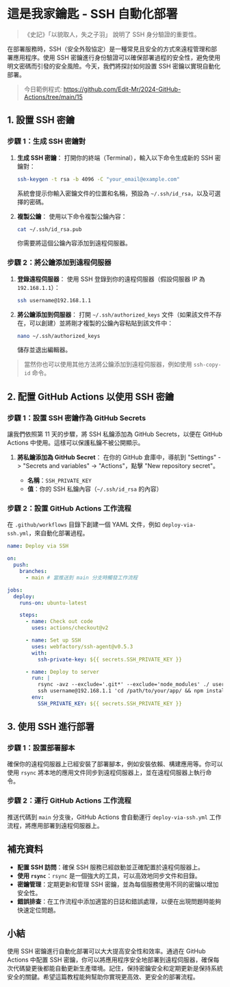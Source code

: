 # 這是我家鑰匙 - SSH 自動化部署

> 《史記》「以貌取人，失之子羽」 說明了 SSH 身分驗證的重要性。

在部署服務時，SSH（安全外殼協定）是一種常見且安全的方式來遠程管理和部署應用程序。使用 SSH 密鑰進行身份驗證可以確保部署過程的安全性，避免使用明文密碼而引發的安全風險。今天，我們將探討如何設置 SSH 密鑰以實現自動化部署。

> 今日範例程式: <https://github.com/Edit-Mr/2024-GitHub-Actions/tree/main/15>

## 1. 設置 SSH 密鑰

### 步驟 1：生成 SSH 密鑰對

1. **生成 SSH 密鑰**：
   打開你的終端（Terminal），輸入以下命令生成新的 SSH 密鑰對：

   ```bash
   ssh-keygen -t rsa -b 4096 -C "your_email@example.com"
   ```

   系統會提示你輸入密鑰文件的位置和名稱，預設為 `~/.ssh/id_rsa`，以及可選擇的密碼。

2. **複製公鑰**：
   使用以下命令複製公鑰內容：

   ```bash
   cat ~/.ssh/id_rsa.pub
   ```

   你需要將這個公鑰內容添加到遠程伺服器。

### 步驟 2：將公鑰添加到遠程伺服器

1. **登錄遠程伺服器**：
   使用 SSH 登錄到你的遠程伺服器（假設伺服器 IP 為 `192.168.1.1`）：

   ```bash
   ssh username@192.168.1.1
   ```

2. **將公鑰添加到伺服器**：
   打開 `~/.ssh/authorized_keys` 文件（如果該文件不存在，可以創建）並將剛才複製的公鑰內容粘貼到該文件中：

   ```bash
   nano ~/.ssh/authorized_keys
   ```

   儲存並退出編輯器。

> 當然你也可以使用其他方法將公鑰添加到遠程伺服器，例如使用 `ssh-copy-id` 命令。

## 2. 配置 GitHub Actions 以使用 SSH 密鑰

### 步驟 1：設置 SSH 密鑰作為 GitHub Secrets

讓我們依照第 11 天的步驟，將 SSH 私鑰添加為 GitHub Secrets，以便在 GitHub Actions 中使用。這樣可以保護私鑰不被公開顯示。

1. **將私鑰添加為 GitHub Secret**：
   在你的 GitHub 倉庫中，導航到 "Settings" -> "Secrets and variables" -> "Actions"，點擊 "New repository secret"。

   - **名稱**：`SSH_PRIVATE_KEY`
   - **值**：你的 SSH 私鑰內容（`~/.ssh/id_rsa` 的內容）

### 步驟 2：設置 GitHub Actions 工作流程

在 `.github/workflows` 目錄下創建一個 YAML 文件，例如 `deploy-via-ssh.yml`，來自動化部署過程。

```yaml
name: Deploy via SSH

on:
  push:
    branches:
      - main # 當推送到 main 分支時觸發工作流程

jobs:
  deploy:
    runs-on: ubuntu-latest

    steps:
      - name: Check out code
        uses: actions/checkout@v2

      - name: Set up SSH
        uses: webfactory/ssh-agent@v0.5.3
        with:
          ssh-private-key: ${{ secrets.SSH_PRIVATE_KEY }}

      - name: Deploy to server
        run: |
          rsync -avz --exclude='.git*' --exclude='node_modules' ./ username@192.168.1.1:/path/to/your/app/
          ssh username@192.168.1.1 'cd /path/to/your/app/ && npm install && npm run build'
        env:
          SSH_PRIVATE_KEY: ${{ secrets.SSH_PRIVATE_KEY }}
```

## 3. 使用 SSH 進行部署

### 步驟 1：設置部署腳本

確保你的遠程伺服器上已經安裝了部署腳本，例如安裝依賴、構建應用等。你可以使用 `rsync` 將本地的應用文件同步到遠程伺服器上，並在遠程伺服器上執行命令。

### 步驟 2：運行 GitHub Actions 工作流程

推送代碼到 `main` 分支後，GitHub Actions 會自動運行 `deploy-via-ssh.yml` 工作流程，將應用部署到遠程伺服器上。

## 補充資料

- **配置 SSH 訪問**：確保 SSH 服務已經啟動並正確配置於遠程伺服器上。
- **使用 `rsync`**：`rsync` 是一個強大的工具，可以高效地同步文件和目錄。
- **密鑰管理**：定期更新和管理 SSH 密鑰，並為每個服務使用不同的密鑰以增加安全性。
- **錯誤排查**：在工作流程中添加適當的日誌和錯誤處理，以便在出現問題時能夠快速定位問題。

## 小結

使用 SSH 密鑰進行自動化部署可以大大提高安全性和效率。通過在 GitHub Actions 中配置 SSH 密鑰，你可以將應用程序安全地部署到遠程伺服器，確保每次代碼變更後都能自動更新生產環境。記住，保持密鑰安全和定期更新是保持系統安全的關鍵。希望這篇教程能夠幫助你實現更高效、更安全的部署流程。

